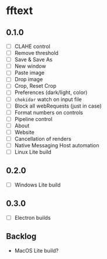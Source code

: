 # fftext

## 0.1.0

- [ ] CLAHE control
- [ ] Remove threshold
- [ ] Save & Save As
- [ ] New window
- [ ] Paste image
- [ ] Drop image
- [ ] Crop, Reset Crop
- [ ] Preferences (dark/light, color)
- [ ] `chokidar` watch on input file
- [ ] Block all webRequests (just in case)
- [ ] Format numbers on controls
- [ ] Pipeline control
- [ ] About
- [ ] Website
- [ ] Cancellation of renders
- [ ] Native Messaging Host automation
- [ ] Linux Lite build

## 0.2.0

- [ ] Windows Lite build

## 0.3.0

- [ ] Electron builds

## Backlog

- MacOS Lite build?
